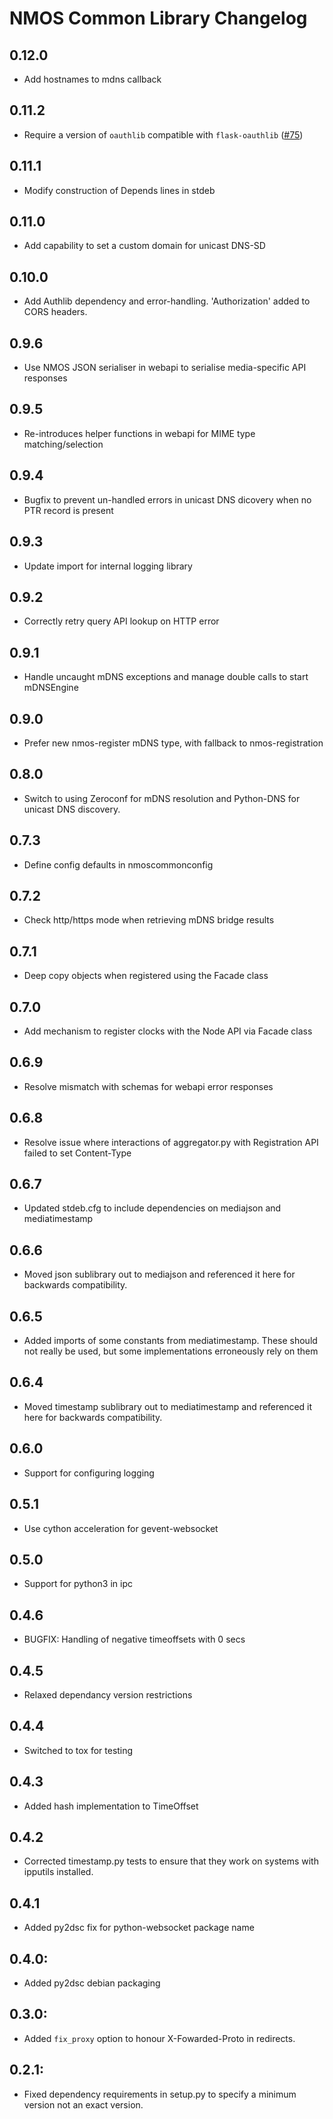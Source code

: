 # NMOS Common Library Changelog

## 0.12.0
- Add hostnames to mdns callback

## 0.11.2
- Require a version of `oauthlib` compatible with `flask-oauthlib` ([#75](https://github.com/bbc/nmos-common/issues/75))

## 0.11.1
- Modify construction of Depends lines in stdeb

## 0.11.0
- Add capability to set a custom domain for unicast DNS-SD

## 0.10.0
- Add Authlib dependency and error-handling. 'Authorization' added to CORS headers.

## 0.9.6
- Use NMOS JSON serialiser in webapi to serialise media-specific API responses

## 0.9.5
- Re-introduces helper functions in webapi for MIME type matching/selection

## 0.9.4
- Bugfix to prevent un-handled errors in unicast DNS dicovery when no PTR record is present

## 0.9.3
- Update import for internal logging library

## 0.9.2
- Correctly retry query API lookup on HTTP error

## 0.9.1
- Handle uncaught mDNS exceptions and manage double calls to start mDNSEngine

## 0.9.0
- Prefer new nmos-register mDNS type, with fallback to nmos-registration

## 0.8.0
- Switch to using Zeroconf for mDNS resolution and Python-DNS for unicast DNS discovery.

## 0.7.3
- Define config defaults in nmoscommonconfig

## 0.7.2
- Check http/https mode when retrieving mDNS bridge results

## 0.7.1
- Deep copy objects when registered using the Facade class

## 0.7.0
- Add mechanism to register clocks with the Node API via Facade class

## 0.6.9
- Resolve mismatch with schemas for webapi error responses

## 0.6.8
- Resolve issue where interactions of aggregator.py with Registration API
  failed to set Content-Type

## 0.6.7
- Updated stdeb.cfg to include dependencies on mediajson and mediatimestamp

## 0.6.6
- Moved json sublibrary out to mediajson and referenced it
  here for backwards compatibility.

## 0.6.5
- Added imports of some constants from mediatimestamp. These should
  not really be used, but some implementations erroneously rely on them

## 0.6.4
- Moved timestamp sublibrary out to mediatimestamp and referenced it
  here for backwards compatibility.

## 0.6.0
- Support for configuring logging

## 0.5.1
- Use cython acceleration for gevent-websocket

## 0.5.0
- Support for python3 in ipc

## 0.4.6
- BUGFIX: Handling of negative timeoffsets with 0 secs

## 0.4.5
- Relaxed dependancy version restrictions

## 0.4.4
- Switched to tox for testing

## 0.4.3
- Added hash implementation to TimeOffset

## 0.4.2
- Corrected timestamp.py tests to ensure that they work on systems with ipputils installed.

## 0.4.1
- Added py2dsc fix for python-websocket package name

## 0.4.0:
- Added py2dsc debian packaging

## 0.3.0:
- Added `fix_proxy` option to honour X-Fowarded-Proto in redirects.

## 0.2.1:
- Fixed dependency requirements in setup.py to specify a minimum version not an exact version.
